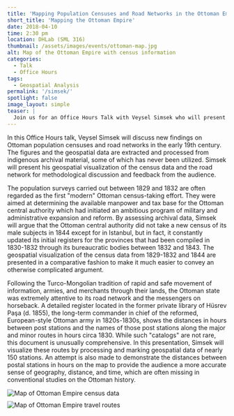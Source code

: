 ```yaml
---
title: 'Mapping Population Censuses and Road Networks in the Ottoman Empire, c. 1830-40'
short_title: 'Mapping the Ottoman Empire'
date: 2018-04-10
time: 2:30 pm
location: DHLab (SML 316)
thumbnail: /assets/images/events/ottoman-map.jpg
alt: Map of the Ottoman Empire with census information
categories: 
  - Talk
  - Office Hours
tags:
  - Geospatial Analysis
permalink: '/simsek/'
spotlight: false 
image_layout: simple
teaser: |
  Join us for an Office Hours Talk with Veysel Simsek who will present his project that maps the Ottoman empire. 
---
```


In this Office Hours talk, Veysel Simsek will discuss new findings on Ottoman population censuses and road networks in the early 19th century. The figures and the geospatial data are extracted and processed from indigenous archival material, some of which has never been utilized. Simsek will present his geospatial visualization of the census data and the road network for methodological discussion and feedback from the audience. 

The population surveys carried out between 1829 and 1832 are often regarded as the first "modern" Ottoman census-taking effort. They were aimed at determining the available manpower and tax base for the Ottoman central authority which had initiated an ambitious program of military and administrative expansion and reform. By assessing archival data, Simsek will argue that the Ottoman central authority did not take a new census of its male subjects in 1844 except for in Istanbul, but in fact, it constantly updated its initial registers for the provinces that had been compiled in 1830-1832 through its bureaucratic bodies between 1832 and 1843. The geospatial visualization of the census data from 1829-1832 and 1844 are presented in a comparative fashion to make it much easier to convey an otherwise complicated argument. 

Following the Turco-Mongolian tradition of rapid and safe movement of information, armies, and merchants through their lands, the Ottoman state was extremely attentive to its road network and the messengers on horseback. A detailed register located in the former private library of Hüsrev Paşa (d. 1855), the long-term commander in chief of the reformed, European-style Ottoman army in 1820s-1830s, shows the distances in hours between post stations and the names of those post stations along the major and minor routes in hours circa 1830. While such "catalogs" are not rare, this document is unusually comprehensive. In this presentation, Simsek will visualize these routes by processing and marking geospatial data of nearly 150 stations. An attempt is also made to demonstrate the distances between postal stations in hours on the map to provide the audience a more accurate sense of geography, distance, and time, which are often missing in conventional studies on the Ottoman history.

<img src='{{site.baseurl}}/assets/images/events/simsek02.jpg'
     alt='Map of Ottoman Empire census data'
     style='float: left; margin-right: 10px; padding-bottom: 10px' />
<img src='{{site.baseurl}}/assets/images/events/simsek03.jpg'
     alt='Map of Ottoman Empire travel routes'
     style='float: left; margin-right: 10px;' />